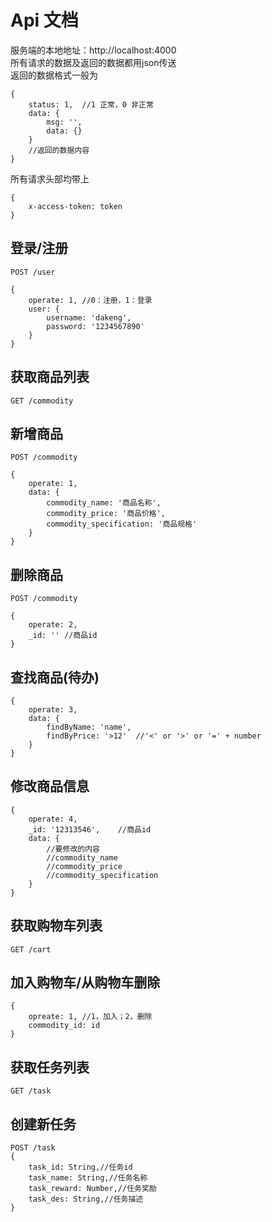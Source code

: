 # Api 文档

服务端的本地地址：http://localhost:4000 <br>
所有请求的数据及返回的数据都用json传送 <br>
返回的数据格式一般为
```
{
    status: 1,  //1 正常，0 非正常
    data: {
        msg: '',
        data: {}
    }    
    //返回的数据内容
}
```
所有请求头部均带上
```
{
    x-access-token: token
}
```
## 登录/注册
```
POST /user
```
```
{
    operate: 1, //0：注册，1：登录
    user: {
        username: 'dakeng',
        password: '1234567890'
    }
}
```

## 获取商品列表
```
GET /commodity
```

## 新增商品
```
POST /commodity
```
```
{
    operate: 1,
    data: {
        commodity_name: '商品名称',
        commodity_price: '商品价格',
        commodity_specification: '商品规格'
    }
}
```
## 删除商品
```
POST /commodity
```
```
{
    operate: 2,
    _id: '' //商品id
}
```
## 查找商品(待办)
```
{
    operate: 3,
    data: {
        findByName: 'name',
        findByPrice: '>12'  //'<' or '>' or '=' + number
    }
}
```
## 修改商品信息
```
{
    operate: 4,
    _id: '12313546',    //商品id
    data: {
        //要修改的内容
        //commodity_name
        //commodity_price
        //commodity_specification
    }
}
```
## 获取购物车列表
```
GET /cart
```
## 加入购物车/从购物车删除
```
{
    opreate: 1, //1，加入；2，删除
    commodity_id: id
}
```
## 获取任务列表
```
GET /task
```
## 创建新任务
```
POST /task
{
    task_id: String,//任务id
    task_name: String,//任务名称
    task_reward: Number,//任务奖励
    task_des: String,//任务描述
}
```